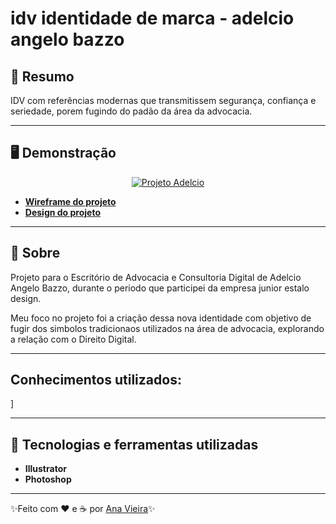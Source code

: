 # idv identidade de marca - adelcio angelo bazzo

## 🧭 Resumo 

IDV com referências modernas que transmitissem segurança, confiança e seriedade, porem fugindo do padão da área da advocacia.   

---

## 🖥️ Demonstração

<p align="center">
	<a href="#"><img src="https://imgur.com/4D4h3I2.png" alt="Projeto Adelcio" title="Projeto Adelcio"></a>
</p>

- **[Wireframe do projeto](link)**
- **[Design do projeto](link)**

---

## 📖 Sobre   

Projeto para o Escritório de Advocacia e Consultoria Digital de Adelcio Angelo Bazzo, durante o periodo que participei da empresa junior estalo design.

Meu foco no projeto foi a criação dessa nova identidade com objetivo de fugir dos simbolos tradicionaos utilizados na área de advocacia, explorando a relação com o Direito Digital. 

---

## Conhecimentos utilizados:
]

---

## 🚀 Tecnologias e ferramentas utilizadas

- **Illustrator**
- **Photoshop**

---

✨Feito com ❤️ e ☕ por [Ana Vieira](https://www.linkedin.com/in/anavieiraa/)✨
